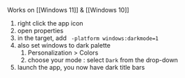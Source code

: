 Works on [[Windows 11]] & [[Windows 10]]
1. right click the app icon 
2. open properties 
3. in the target, add ` -platform windows:darkmode=1`
4. also set windows to dark palette
	1. Personalization > Colors 
	2. choose your mode : select `Dark` from the drop-down 
5. launch the app, you now have dark title bars